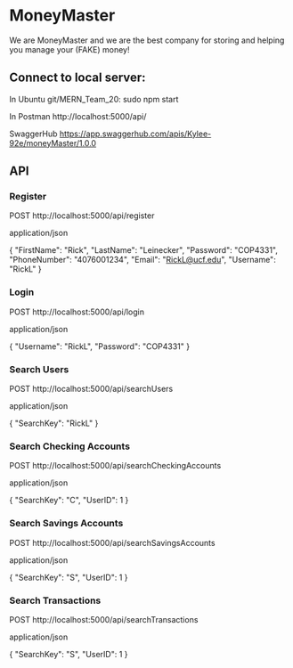 # MoneyMaster
We are MoneyMaster and we are the best company for storing and helping you manage your (FAKE) money!

## Connect to local server:
In Ubuntu
    git/MERN_Team_20: sudo npm start

In Postman
    http://localhost:5000/api/<api>

SwaggerHub
    https://app.swaggerhub.com/apis/Kylee-92e/moneyMaster/1.0.0

## API
### Register
POST http://localhost:5000/api/register

application/json

{
  "FirstName": "Rick",
  "LastName": "Leinecker",
  "Password": "COP4331",
  "PhoneNumber": "4076001234",
  "Email": "RickL@ucf.edu",
  "Username": "RickL"
}

### Login
POST http://localhost:5000/api/login

application/json

{
  "Username": "RickL",
  "Password": "COP4331"
}

### Search Users
POST http://localhost:5000/api/searchUsers

application/json

{
    "SearchKey": "RickL"
}

### Search Checking Accounts
POST http://localhost:5000/api/searchCheckingAccounts

application/json

{
    "SearchKey": "C",
    "UserID": 1
}

### Search Savings Accounts
POST http://localhost:5000/api/searchSavingsAccounts

application/json

{
    "SearchKey": "S",
    "UserID": 1
}

### Search Transactions
POST http://localhost:5000/api/searchTransactions

application/json

{
    "SearchKey": "S",
    "UserID": 1
}